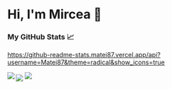 # Hi, I'm Mircea 👋


### My GitHub Stats 📈
https://github-readme-stats.matei87.vercel.app/api?username=Matei87&theme=radical&show_icons=true


<img align="left" src="https://github-readme-stats.matei87.vercel.app/api/pin/?username=Matei87&theme=radical&repo=github-readme-stats" />
<img align="center" src="https://github-readme-stats.matei87.vercel.app/api?username=Matei87&theme=radical&show_icons=true" />
<img src="https://github-readme-stats.matei87.vercel.app/api/top-langs/?username=Matei87&layout=compact" />

